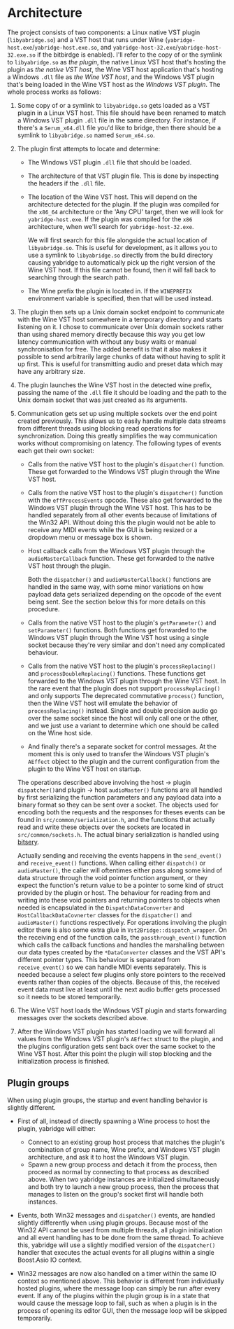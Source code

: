 # Architecture

The project consists of two components: a Linux native VST plugin
(`libyabridge.so`) and a VST host that runs under Wine
(`yabridge-host.exe`/`yabridge-host.exe.so`, and
`yabridge-host-32.exe`/`yabridge-host-32.exe.so` if the bitbirdge is enabled).
I'll refer to the copy of or the symlink to `libyabridge.so` as _the plugin_,
the native Linux VST host that's hosting the plugin as _the native VST host_,
the Wine VST host application that's hosting a Windows `.dll` file as _the Wine
VST host_, and the Windows VST plugin that's being loaded in the Wine VST host
as the _Windows VST plugin_. The whole process works as follows:

1. Some copy of or a symlink to `libyabridge.so` gets loaded as a VST plugin in
   a Linux VST host. This file should have been renamed to match a Windows VST
   plugin `.dll` file in the same directory. For instance, if there's a
   `Serum_x64.dll` file you'd like to bridge, then there should be a symlink to
   `libyabridge.so` named `Serum_x64.so`.
2. The plugin first attempts to locate and determine:

   - The Windows VST plugin `.dll` file that should be loaded.

   - The architecture of that VST plugin file. This is done by inspecting the
     headers if the `.dll` file.

   - The location of the Wine VST host. This will depend on the architecture
     detected for the plugin. If the plugin was compiled for the `x86_64`
     architecture or the 'Any CPU' target, then we will look for
     `yabridge-host.exe`. If the plugin was compiled for the `x86` architecture,
     when we'll search for `yabridge-host-32.exe`.

     We will first search for this file alongside the actual location of
     `libyabridge.so`. This is useful for development, as it allows you to use a
     symlink to `libyabridge.so` directly from the build directory causing
     yabridge to automatically pick up the right version of the Wine VST host.
     If this file cannot be found, then it will fall back to searching through
     the search path.

   - The Wine prefix the plugin is located in. If the `WINEPREFIX` environment
     variable is specified, then that will be used instead.

3. The plugin then sets up a Unix domain socket endpoint to communicate with the
   Wine VST host somewhere in a temporary directory and starts listening on it.
   I chose to communicate over Unix domain sockets rather than using shared
   memory directly because this way you get low latency communication with
   without any busy waits or manual synchronisation for free. The added benefit
   is that it also makes it possible to send arbitrarily large chunks of data
   without having to split it up first. This is useful for transmitting audio
   and preset data which may have any arbitrary size.
4. The plugin launches the Wine VST host in the detected wine prefix, passing
   the name of the `.dll` file it should be loading and the path to the Unix
   domain socket that was just created as its arguments.
5. Communication gets set up using multiple sockets over the end point created
   previously. This allows us to easily handle multiple data streams from
   different threads using blocking read operations for synchronization. Doing
   this greatly simplifies the way communication works without compromising on
   latency. The following types of events each get their own socket:

   - Calls from the native VST host to the plugin's `dispatcher()` function.
     These get forwarded to the Windows VST plugin through the Wine VST host.

   - Calls from the native VST host to the plugin's `dispatcher()` function with
     the `effProcessEvents` opcode. These also get forwarded to the Windows VST
     plugin through the Wine VST host. This has to be handled separately from
     all other events because of limitations of the Win32 API. Without doing
     this the plugin would not be able to receive any MIDI events while the GUI
     is being resized or a dropdown menu or message box is shown.

   - Host callback calls from the Windows VST plugin through the
     `audioMasterCallback` function. These get forwarded to the native VST host
     through the plugin.

     Both the `dispatcher()` and `audioMasterCallback()` functions are handled
     in the same way, with some minor variations on how payload data gets
     serialized depending on the opcode of the event being sent. See the section
     below this for more details on this procedure.

   - Calls from the native VST host to the plugin's `getParameter()` and
     `setParameter()` functions. Both functions get forwarded to the Windows VST
     plugin through the Wine VST host using a single socket because they're very
     similar and don't need any complicated behaviour.

   - Calls from the native VST host to the plugin's `processReplacing()` and
     `processDoubleReplacing()` functions. These functions get forwarded to the
     Windows VST plugin through the Wine VST host. In the rare event that the
     plugin does not support `processReplacing()` and only supports The
     deprecated commutative `process()` function, then the Wine VST host will
     emulate the behavior of `processReplacing()` instead. Single and double
     precision audio go over the same socket since the host will only call one
     or the other, and we just use a variant to determine which one should be
     called on the Wine host side.

   - And finally there's a separate socket for control messages. At the moment
     this is only used to transfer the Windows VST plugin's `AEffect` object to
     the plugin and the current configuration from the plugin to the Wine VST
     host on startup.

   The operations described above involving the host -> plugin `dispatcher()`and
   plugin -> host `audioMaster()` functions are all handled by first serializing
   the function parameters and any payload data into a binary format so they can
   be sent over a socket. The objects used for encoding both the requests and
   the responses for theses events can be found in `src/common/serialization.h`,
   and the functions that actually read and write these objects over the sockets
   are located in `src/common/sockets.h`. The actual binary serialization is
   handled using [bitsery](https://github.com/fraillt/bitsery).

   Actually sending and receiving the events happens in the `send_event()` and
   `receive_event()` functions. When calling either `dispatch()` or
   `audioMaster()`, the caller will oftentimes either pass along some kind of
   data structure through the void pointer function argument, or they expect the
   function's return value to be a pointer to some kind of struct provided by
   the plugin or host. The behaviour for reading from and writing into these
   void pointers and returning pointers to objects when needed is encapsulated
   in the `DispatchDataConverter` and `HostCallbackDataCovnerter` classes for
   the `dispatcher()` and `audioMaster()` functions respectively. For operations
   involving the plugin editor there is also some extra glue in
   `Vst2Bridge::dispatch_wrapper`. On the receiving end of the function calls,
   the `passthrough_event()` function which calls the callback functions and
   handles the marshalling between our data types created by the
   `*DataConverter` classes and the VST API's different pointer types. This
   behaviour is separated from `receive_event()` so we can handle MIDI events
   separately. This is needed because a select few plugins only store pointers
   to the received events rather than copies of the objects. Because of this,
   the received event data must live at least until the next audio buffer gets
   processed so it needs to be stored temporarily.

6. The Wine VST host loads the Windows VST plugin and starts forwarding messages
   over the sockets described above.
7. After the Windows VST plugin has started loading we will forward all values
   from the Windows VST plugin's `AEffect` struct to the plugin, and the plugins
   configuration gets sent back over the same socket to the Wine VST host. After
   this point the plugin will stop blocking and the initialization process is
   finished.

## Plugin groups

When using plugin groups, the startup and event handling behavior is slightly
different.

- First of all, instead of directly spawning a Wine process to host the plugin,
  yabridge will either:

  - Connect to an existing group host process that matches the plugin's
    combination of group name, Wine prefix, and Windows VST plugin architecture,
    and ask it to host the Windows VST plugin.
  - Spawn a new group process and detach it from the process, then proceed as
    normal by connecting to that process as described above. When two yabridge
    instances are initialized simultaneously and both try to launch a new group
    process, then the process that manages to listen on the group's socket first
    will handle both instances.

- Events, both Win32 messages and `dispatcher()` events, are handled slightly
  differently when using plugin groups. Because most of the Win32 API cannot be
  used from multiple threads, all plugin initialization and all event handling
  has to be done from the same thread. To achieve this, yabridge will use a
  slightly modified version of the `dispatcher()` handler that executes the
  actual events for all plugins within a single Boost.Asio IO context.
- Win32 messages are now also handled on a timer within the same IO context so
  mentioned above. This behavior is different from individually hosted plugins,
  where the message loop can simply be run after every event. If any of the
  plugins within the plugin group is in a state that would cause the message
  loop to fail, such as when a plugin is in the process of opening its editor
  GUI, then the message loop will be skipped temporarily.
